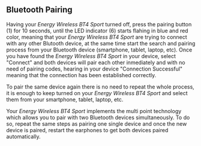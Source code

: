## Bluetooth Pairing

Having your *Energy Wireless BT4 Sport* turned off, press the pairing button (1) for 10 seconds, until the LED indicator (6) starts flahing in blue and red color, meaning that your  *Energy Wireless BT4 Sport* are trying to connect with any other Blutooth device, at the same time start the search and pairing process from your Bluetooth device (smartphone, tablet, laptop, etc). Once you have found the *Energy Wireless BT4 Sport* in your device, select "Connect" and both devices will pair each other inmediately and with no need of pairing codes, hearing in your device "Connection Successful" meaning that the connection has been established correctly.

To pair the same device again there is no need to repeat the whole process, it is enough to keep turned on your *Energy Wireless BT4 Sport* and select them from your smartphone, tablet, laptop, etc.

Your *Energy Wireless BT4 Sport* implements the multi point technology which allows you to pair with two Bluetooth devices simultaneously. To do so, repeat the same steps as pairing one single device and once the new device is paired, restart the earphones to get both devices paired automatically.
